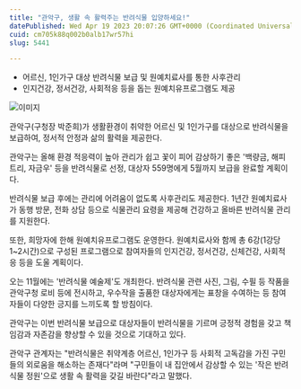 ```yaml
---
title: "관악구, 생활 속 활력주는 반려식물 입양하세요!"
datePublished: Wed Apr 19 2023 20:07:26 GMT+0000 (Coordinated Universal Time)
cuid: cm705k88q002b0alb17wr57hi
slug: 5441

---
```



- 어르신, 1인가구 대상 반려식물 보급 및 원예치료사를 통한 사후관리
- 인지건강, 정서건강, 사회적응 등을 돕는 원예치유프로그램도 제공

![이미지](https://cdn.hashnode.com/res/hashnode/image/upload/v1739258426587/9c3994dc-ddbf-4c2b-9945-56630d00c514.png)

관악구(구청장 박준희)가 생활환경이 취약한 어르신 및 1인가구를 대상으로 반려식물을 보급하여, 정서적 안정과 삶의 활력을 제공한다.

관악구는 올해 환경 적응력이 높아 관리가 쉽고 꽃이 피어 감상하기 좋은 '백량금, 해피트리, 자금우' 등을 반려식물로 선정, 대상자 559명에게 5월까지 보급을 완료할 계획이다.

반려식물 보급 후에는 관리에 어려움이 없도록 사후관리도 제공한다. 1년간 원예치료사가 동행 방문, 전화 상담 등으로 식물관리 요령을 제공해 건강하고 올바른 반려식물 관리를 지원한다.

또한, 희망자에 한해 원예치유프로그램도 운영한다. 원예치료사와 함께 총 6강(1강당 1~2시간)으로 구성된 프로그램으로 참여자들의 인지건강, 정서건강, 신체건강, 사회적응 등을 도울 계획이다.

오는 11월에는 '반려식물 예술제'도 개최한다. 반려식물 관련 사진, 그림, 수필 등 작품을 관악구청 로비 등에 전시하고, 우수작을 출품한 대상자에게는 표창을 수여하는 등 참여자들이 다양한 긍지를 느끼도록 할 방침이다.

관악구는 이번 반려식물 보급으로 대상자들이 반려식물을 기르며 긍정적 경험을 갖고 책임감과 자존감을 향상할 수 있을 것으로 기대하고 있다.

관악구 관계자는 "반려식물은 취약계층 어르신, 1인가구 등 사회적 고독감을 가진 구민들의 외로움을 해소하는 존재다"라며 "구민들이 내 집안에서 감상할 수 있는 '작은 반려식물 정원'으로 생활 속 활력을 갖길 바란다"라고 말했다.